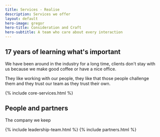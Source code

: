 ```yaml
---
title: Services - Realise
description: Services we offer
layout: default
hero-image: gregor
hero-title: Consideration and Craft
hero-subtitle: A team who care about every interaction
---
```

<div class="container">
    <h2>17 years of learning what's important</h2>
    <p>We have been around in the industry for a long time, clients don't stay with us because we make good coffee or have a nice office.</p>
    <p>They like working with our people, they like that those people challenge them and they trust our team as they trust their own.</p>
    {% include core-services.html %}
</div>

<div class="hero about">
    <h2>People and partners</h2>
    <p>The company we keep</p>
</div>

<div class="container">
    {% include leadership-team.html %}
    {% include partners.html %}
</div>